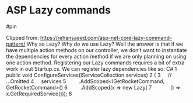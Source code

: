 # ASP Lazy commands

#pin

Clipped from: https://rehansaeed.com/asp-net-core-lazy-command-pattern/
Why so Lazy?
Why do we use Lazy<T>? Well the answer is that if we have multiple action methods on our controller, we don’t want to instantiate the dependencies for every action method if we are only planning on using one action method. Registering our Lazy commands requires a bit of extra work in out Startup.cs. We can register lazy dependencies like so:
C#
1	public void ConfigureServices(IServiceCollection services)
2	{
3	    // ...Omitted
4	    services
5	        .AddScoped<IGetRocketCommand, GetRocketCommand>()
6	        .AddScoped(x => new Lazy<IGetRocketCommand>(
7	            () => x.GetRequiredService<IGetRocketCommand>()));
8
